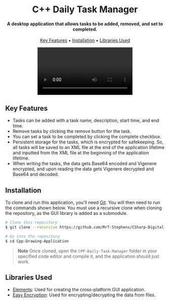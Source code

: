 
<h1 align="center">
  <br>
  C++ Daily Task Manager
  <br>
</h1>

<h4 align="center">A desktop application that allows tasks to be added, removed, and set to completed.</h4>

<p align="center">
  <a href="#key-features">Key Features</a> ▪︎
  <a href="#installation">Installation</a> ▪︎ 
  <a href="#libraries-used">Libraries Used</a>
</p>

<div align="center">
  <video src="https://github.com/MrT-Stephens/Cpp-Daily-Task-Manager/assets/92452307/67a7cd32-bdf5-4987-99ed-51754645e078"/>
</div>
    
## Key Features

* Tasks can be added with a task name, description, start time, and end time.
* Remove tasks by clicking the remove button for the task.
* You can set a task to be completed by clicking the complete checkbox.
* Persistent storage for the tasks, which is encrypted for safekeeping. So, all tasks will be saved to an XML file at the end of the application lifetime and inputted from the XML file at the beginning of the application lifetime.
* When writing the tasks, the data gets Base64 encoded and Vigenere encrypted, and upon reading the data gets Vigenere decrypted and Base64 and decoded.

## Installation

To clone and run this application, you'll need [Git](https://git-scm.com). You will then need to run the commands shown below. You must use a recursive clone when cloning the repository, as the GUI library is added as a submodule.

```bash
# Clone this repository
$ git clone --recursive https://github.com/MrT-Stephens/CSharp-Digital-Vending-Machine.git

# Go into the repository
$ cd Cpp-Drawing-Application
```
> **Note**
> Once cloned, open the `CPP-Daily-Task-Manager` folder in your specified code editor and compile it, and the application should just work.

## Libraries Used

* [Elements](https://github.com/cycfi/elements): Used for creating the cross-platform GUI application.
* [Easy Encryption](https://github.com/philipperemy/easy-encryption): Used for encrypting/decrypting the data from files.
